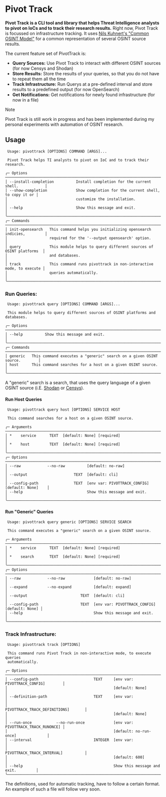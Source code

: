 # Pivot Track
**Pivot Track is a CLI tool and library that helps Threat Intelligence analysts to pivot on IoCs and to track their research results.**
Right now, Pivot Track is focussed on infrastructure tracking. It uses [Nils Kuhnert's "Common OSINT Model"](https://github.com/3c7/common-osint-model) for a common representation of several OSINT source results.

The current feature set of PivotTrack is:
- **Query Sources:** Use Pivot Track to interact with different OSINT sources (for now Censys and Shodan)
- **Store Results:** Store the results of your queries, so that you do not have to repeat them all the time
- **Track Infrastructure:** Run Querys at a pre-defined interval and store results to a predefined output (for now OpenSearch)
- **Get Notifications:** Get notifications for newly found infrastructure (for now in a file)

> [!NOTE]  
> Pivot Track is still work in progress and has been implemented during my personal experiments with automation of OSINT research.

## Usage

```
 Usage: pivottrack [OPTIONS] COMMAND [ARGS]...

 Pivot Track helps TI analysts to pivot on IoC and to track their research.

╭─ Options ──────────────────────────────────────────────────────────────────────────╮
│ --install-completion          Install completion for the current shell.            │
│ --show-completion             Show completion for the current shell, to copy it or │
│                               customize the installation.                          │
│ --help                        Show this message and exit.                          │
╰────────────────────────────────────────────────────────────────────────────────────╯
╭─ Commands ─────────────────────────────────────────────────────────────────────────╮
│ init-opensearch   This command helps you initializing opensearch indicies,         │
│                   required for the '--output opensearch' option.                   │
│ query             This module helps to query different sources of OSINT platforms  │
│                   and databases.                                                   │
│ track             This command runs pivottrack in non-interactive mode, to execute │
│                   queries automatically.                                           │
╰────────────────────────────────────────────────────────────────────────────────────╯

```

### Run Queries:
```
 Usage: pivottrack query [OPTIONS] COMMAND [ARGS]...

 This module helps to query different sources of OSINT platforms and databases.

╭─ Options ──────────────────────────────────────────────────────────────────────────╮
│ --help          Show this message and exit.                                        │
╰────────────────────────────────────────────────────────────────────────────────────╯
╭─ Commands ─────────────────────────────────────────────────────────────────────────╮
│ generic   This command executes a "generic" search on a given OSINT source.        │
│ host      This command searches for a host on a given OSINT source.                │
╰────────────────────────────────────────────────────────────────────────────────────╯
```

A "generic" search is a search, that uses the query language of a given OSINT source (i.E. [Shodan](https://www.shodan.io/search/examples) or [Censys](https://support.censys.io/hc/en-us/articles/360059608451-Writing-Queries-in-Censys-Search-Language)).

#### Run Host Queries
```
 Usage: pivottrack query host [OPTIONS] SERVICE HOST

 This command searches for a host on a given OSINT source.

╭─ Arguments ────────────────────────────────────────────────────────────────────────╮
│ *    service      TEXT  [default: None] [required]                                 │
│ *    host         TEXT  [default: None] [required]                                 │
╰────────────────────────────────────────────────────────────────────────────────────╯
╭─ Options ──────────────────────────────────────────────────────────────────────────╮
│ --raw            --no-raw          [default: no-raw]                               │
│ --output                     TEXT  [default: cli]                                  │
│ --config-path                TEXT  [env var: PIVOTTRACK_CONFIG] [default: None]    │
│ --help                             Show this message and exit.                     │
╰────────────────────────────────────────────────────────────────────────────────────╯
```

#### Run "Generic" Queries
```
 Usage: pivottrack query generic [OPTIONS] SERVICE SEARCH

 This command executes a "generic" search on a given OSINT source.

╭─ Arguments ────────────────────────────────────────────────────────────────────────╮
│ *    service      TEXT  [default: None] [required]                                 │
│ *    search       TEXT  [default: None] [required]                                 │
╰────────────────────────────────────────────────────────────────────────────────────╯
╭─ Options ──────────────────────────────────────────────────────────────────────────╮
│ --raw            --no-raw             [default: no-raw]                            │
│ --expand         --no-expand          [default: expand]                            │
│ --output                        TEXT  [default: cli]                               │
│ --config-path                   TEXT  [env var: PIVOTTRACK_CONFIG] [default: None] │
│ --help                                Show this message and exit.                  │
╰────────────────────────────────────────────────────────────────────────────────────╯
```

### Track Infrastructure:
```
 Usage: pivottrack track [OPTIONS]

 This command runs Pivot Track in non-interactive mode, to execute queries
 automatically.

╭─ Options ──────────────────────────────────────────────────────────────────────────╮
│ --config-path                         TEXT     [env var: PIVOTTRACK_CONFIG]        │
│                                                [default: None]                     │
│ --definition-path                     TEXT     [env var:                           │
│                                                PIVOTTRACK_TRACK_DEFINITIONS]       │
│                                                [default: None]                     │
│ --run-once           --no-run-once             [env var: PIVOTTRACK_TRACK_RUNONCE] │
│                                                [default: no-run-once]              │
│ --interval                            INTEGER  [env var:                           │
│                                                PIVOTTRACK_TRACK_INTERVAL]          │
│                                                [default: 600]                      │
│ --help                                         Show this message and exit.         │
╰────────────────────────────────────────────────────────────────────────────────────╯
```
The definitions, used for automatic tracking, have to follow a certain format. An example of such a file will follow very soon.